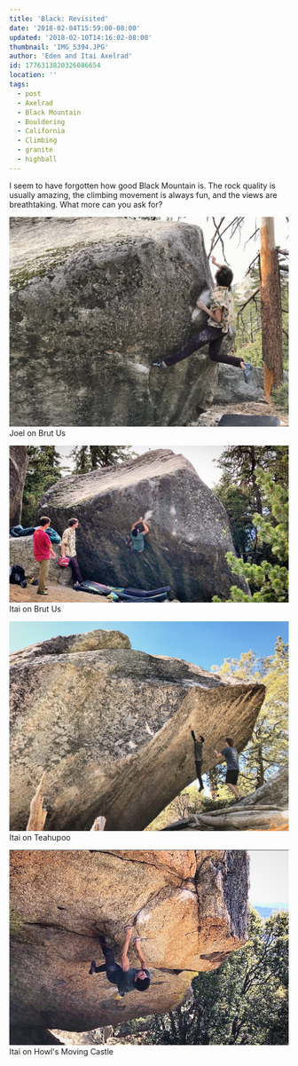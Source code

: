 ```yaml
---
title: 'Black: Revisited'
date: '2018-02-04T15:59:00-08:00'
updated: '2018-02-10T14:16:02-08:00'
thumbnail: 'IMG_5394.JPG'
author: 'Eden and Itai Axelrad'
id: 1776313820326086654
location: ''
tags:
  - post
  - Axelrad
  - Black Mountain
  - Bouldering
  - California
  - Climbing
  - granite
  - highball
---
```

I seem to have forgotten how good Black Mountain is. The rock quality is usually amazing, the climbing movement is always fun, and the views are breathtaking. What more can you ask for?

![image alt](/images/IMG_5394.JPG)Joel on Brut Us

![image alt](/images/IMG_5549.JPG)Itai on Brut Us

![image alt](/images/IMG_5591.JPG)Itai on Teahupoo

![image alt](/images/IMG_5593.JPG)Itai on Howl's Moving Castle

